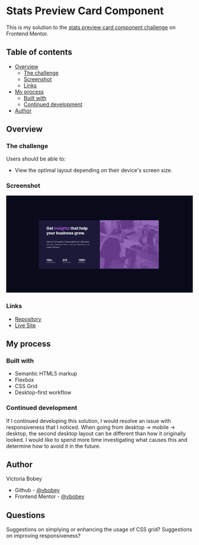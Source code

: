 # Stats Preview Card Component

This is my solution to the [stats preview card component challenge](https://www.frontendmentor.io/challenges/stats-preview-card-component-8JqbgoU62) on Frontend Mentor.

## Table of contents

- [Overview](#overview)
  - [The challenge](#the-challenge)
  - [Screenshot](#screenshot)
  - [Links](#links)
- [My process](#my-process)
  - [Built with](#built-with)
  - [Continued development](#continued-development)
- [Author](#author)

## Overview

### The challenge

Users should be able to:

- View the optimal layout depending on their device's screen size.

### Screenshot

![Screenshot of the stats preview card component solution](./screenshot.png)

### Links

- [Repository](https://github.com/vbobey/stats-preview-card-component-main)
- [Live Site](https://vbobey.github.io/stats-preview-card-component-main/)

## My process

### Built with

- Semantic HTML5 markup
- Flexbox
- CSS Grid
- Desktop-first workflow

### Continued development

If I continued developing this solution, I would resolve an issue with responsiveness that I noticed. When going from desktop -> mobile -> desktop, the second desktop layout can be different than how it originally looked. I would like to spend more time investigating what causes this and determine how to avoid it in the future.

## Author
Victoria Bobey

- Github - [@vbobey](https://github.com/vbobey)
- Frontend Mentor - [@vbobey](https://www.frontendmentor.io/profile/vbobey)

## Questions
Suggestions on simplying or enhancing the usage of CSS grid?
Suggestions on improving responsiveness?